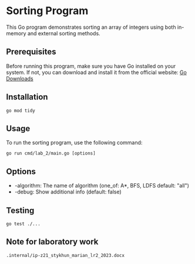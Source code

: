 # Sorting Program

This Go program demonstrates sorting an array of integers using both in-memory and external sorting methods.

## Prerequisites

Before running this program, make sure you have Go installed on your system. If not, you can download and install it from the official website: [Go Downloads](https://golang.org/dl/)

## Installation

```
go mod tidy  
```


## Usage

To run the sorting program, use the following command:
```
go run cmd/lab_2/main.go [options]
```

## Options

- -algorithm: The name of algorithm (one_of: A*, BFS, LDFS default: "all")
- -debug: Show additional info (default: false)

## Testing
```
go test ./...
```

## Note for laboratory work
```
.internal/ip-z21_stykhun_marian_lr2_2023.docx
```